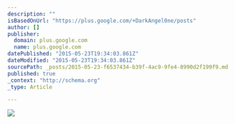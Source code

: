 ```yaml
---
description: ""
isBasedOnUrl: "https://plus.google.com/+DarkAngel0ne/posts"
author: []
publisher:
  domain: plus.google.com
  name: plus.google.com
datePublished: "2015-05-23T19:34:03.861Z"
dateModified: "2015-05-23T19:34:03.861Z"
sourcePath: _posts/2015-05-23-f6537434-b39f-4ac9-9fe4-8990d2f199f9.md
published: true
_context: "http://schema.org"
_type: Article

---
```

![](https://lh3.googleusercontent.com/-kqSGn6NjjwU/VRpfbnF-67I/AAAAAAAAaRo/UHQ-lxD_o5w/w426-h608/adele_schelling_01_reverse.gif)